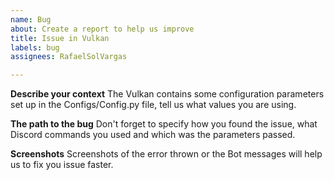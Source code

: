 ```yaml
---
name: Bug
about: Create a report to help us improve
title: Issue in Vulkan
labels: bug
assignees: RafaelSolVargas

---
```


**Describe your context**
The Vulkan contains some configuration parameters set up in the Configs/Config.py file, tell us what values you are using.

**The path to the bug**
Don't forget to specify how you found the issue, what Discord commands you used and which was the parameters passed.

**Screenshots**
Screenshots of the error thrown or the Bot messages will help us to fix you issue faster.
